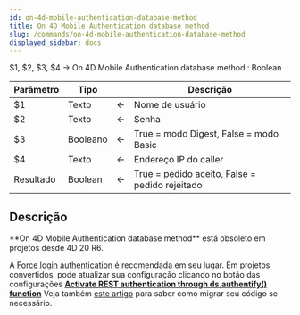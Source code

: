 ```yaml
---
id: on-4d-mobile-authentication-database-method
title: On 4D Mobile Authentication database method
slug: /commands/on-4d-mobile-authentication-database-method
displayed_sidebar: docs
---
```


<!--REF #_command_.On 4D Mobile Authentication database method.Syntax-->$1, $2, $3, $4 -> On 4D Mobile Authentication database method : Boolean<!-- END REF-->
<!--REF #_command_.On 4D Mobile Authentication database method.Params-->
| Parâmetro | Tipo |  | Descrição |
| --- | --- | --- | --- |
| $1 | Texto | &#8592; | Nome de usuário |
| $2 | Texto | &#8592; | Senha |
| $3 | Booleano | &#8592; | True = modo Digest, False = modo Basic |
| $4 | Texto | &#8592; | Endereço IP do caller |
| Resultado | Boolean | &#8592; | True = pedido aceito, False = pedido rejeitado |

<!-- END REF-->

## Descrição 

<!--REF #_command_.On 4D Mobile Authentication database method.Summary-->**On 4D Mobile Authentication database method** está obsoleto em projetos desde 4D 20 R6.<!-- END REF-->

A [Force login authentication](../REST/authUsers.md) é recomendada em seu lugar. Em projetos convertidos, pode atualizar sua configuração clicando no botão das configurações [**Activate REST authentication through ds.authentify() function**](../settings/web.md#access) Veja também [este artigo](https://blog.4d.com/force-login-becomes-default-for-all-rest-auth/) para saber como migrar seu código se necessário.

